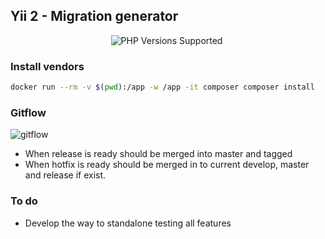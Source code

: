 ## Yii 2 - Migration generator

<p style="text-align:center;">
 <a title="PHP Versions Supported"><img alt="PHP Versions Supported" src="https://img.shields.io/badge/php->=8.1-777bb3.svg?logo=php&logoColor=white&labelColor=555555&style=for-the-badge"></a>  
 <a title="PHP Versions Supported"><img alt="" src="https://img.shields.io/badge/Framework-Yii2-777bb3.svg?logo=framework&logoColor=white&labelColor=555555&style=for-the-badge"></a>
</p>

### Install vendors

```bash
docker run --rm -v $(pwd):/app -w /app -it composer composer install
```

### Gitflow

<img src="https://wac-cdn.atlassian.com/dam/jcr:cc0b526e-adb7-4d45-874e-9bcea9898b4a/04%20Hotfix%20branches.svg?cdnVersion=442" alt="gitflow">

 - When release is ready should be merged into master and tagged
 - When hotfix is ready should be merged in to current develop, master and release if exist.

### To do
- Develop the way to standalone testing all features